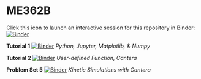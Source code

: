 # ME362B

Click this icon to launch an interactive session for this repository in Binder:
[![Binder](https://mybinder.org/badge_logo.svg)](https://mybinder.org/v2/gh/ajsusa/me362b_winter2021/main)

__Tutorial 1__    [![Binder](https://mybinder.org/badge_logo.svg)](https://mybinder.org/v2/gh/ajsusa/me362b_winter2021/254341993bade8d6c463caa74b530808a6476c88?filepath=notebooks%2Ftutorial_1_python_jupyter.ipynb)
_Python, Jupyter, Matplotlib, & Numpy_

__Tutorial 2__    [![Binder](https://mybinder.org/badge_logo.svg)](https://mybinder.org/v2/gh/ajsusa/me362b_winter2021/a9fbe0266c568b5cbe282848c2265c965fcc5716?filepath=notebooks%2Ftutorial_2_cantera_functions.ipynb)
_User-defined Function, Cantera_

__Problem Set 5__ [![Binder](https://mybinder.org/badge_logo.svg)](https://mybinder.org/v2/gh/ajsusa/me362b_winter2021/37d1f1d323da5adcc1323134b188b994ca53bf54?filepath=notebooks%2Fproblem_set_5.ipynb)
_Kinetic Simulations with Cantera_

